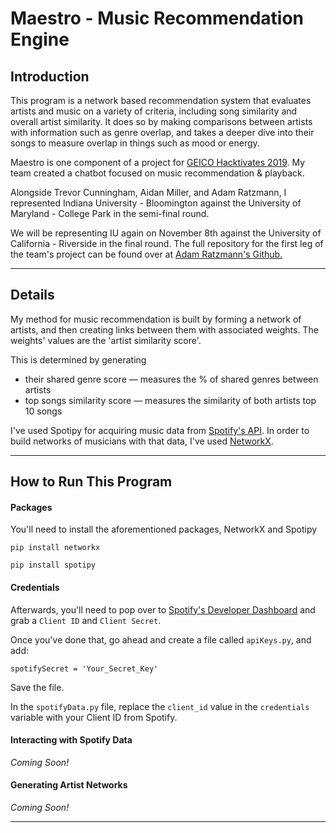 # Maestro - Music Recommendation Engine

## Introduction

This program is a network based recommendation system that evaluates artists and music on a variety of criteria, including song similarity and overall artist similarity. It does so by making comparisons between artists with information such as genre overlap, and takes a deeper dive into their songs to measure overlap in things such as mood or energy. 

Maestro is one component of a project for [GEICO Hacktivates 2019](https://www.geico.com/geicohacktivates/). My team created a chatbot focused on music recommendation & playback. 

Alongside Trevor Cunningham, Aidan Miller, and Adam Ratzmann, I represented Indiana University - Bloomington against the University of Maryland - College Park in the semi-final round. 

We will be representing IU again on November 8th against the University of California - Riverside in the final round. The full repository for the first leg of the team's project can be found over at [Adam Ratzmann's Github.](https://github.com/adamint/geico-hackathon-kotlin)

___

## Details

My method for music recommendation is built by forming a network of artists, and then creating links between them with associated weights. The weights' values are the 'artist similarity score'. 

This is determined by generating 

- their shared genre score  — measures the % of shared genres between artists
- top songs similarity score — measures the similarity of both artists top 10 songs 

I've used Spotipy for acquiring music data from [Spotify's API](https://developer.spotify.com). In order to build networks of musicians with that data, I've used [NetworkX](https://networkx.github.io).

---

## How to Run This Program

#### Packages

You'll need to install the aforementioned packages, NetworkX and Spotipy 

`pip install networkx`

`pip install spotipy`

#### Credentials

Afterwards, you'll need to pop over to [Spotify's Developer Dashboard](https://developer.spotify.com/dashboard/) and grab a `Client ID` and `Client Secret`.

Once you've done that, go ahead and create a file called `apiKeys.py`, and add:

`spotifySecret = 'Your_Secret_Key'`

Save the file.

In the `spotifyData.py` file, replace the `client_id` value in the `credentials` variable with your Client ID from Spotify. 

#### Interacting with Spotify Data

*Coming Soon!*

#### Generating Artist Networks

*Coming Soon!*


---
